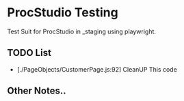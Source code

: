 # ProcStudio Testing 

Test Suit for ProcStudio in _staging using playwright.

## TODO List

- [./PageObjects/CustomerPage.js:92]     CleanUP This code


## Other Notes..
